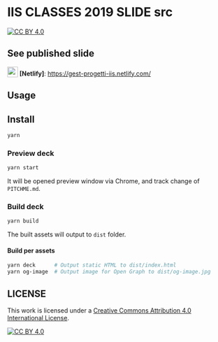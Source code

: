 # IIS CLASSES 2019 SLIDE src
[![CC BY 4.0][cc-by-shield]][cc-by]

## See published slide

  <img src="https://www.netlify.com/img/press/logos/logomark.svg" width="24" height="24" valign="bottom" /> **[Netlify]**: https://gest-progetti-iis.netlify.com/


## Usage

## Install

```bash
yarn
```

### Preview deck

```bash
yarn start
```

It will be opened preview window via Chrome, and track change of `PITCHME.md`.

### Build deck

```bash
yarn build
```

The built assets will output to `dist` folder.

#### Build per assets

```bash
yarn deck      # Output static HTML to dist/index.html
yarn og-image  # Output image for Open Graph to dist/og-image.jpg
```

## LICENSE

This work is licensed under a [Creative Commons Attribution 4.0 International
License][cc-by].

[![CC BY 4.0][cc-by-image]][cc-by]

[cc-by]: http://creativecommons.org/licenses/by/4.0/
[cc-by-image]: https://i.creativecommons.org/l/by/4.0/88x31.png
[cc-by-shield]: https://img.shields.io/badge/License-CC%20BY%204.0-lightgrey.svg
